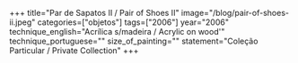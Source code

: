 +++
title="Par de Sapatos II / Pair of Shoes II"
image="/blog/pair-of-shoes-ii.jpeg"
categories=["objetos"]
tags=["2006"]
year="2006"
technique_english="Acrílica s/madeira / Acrylic on wood'"
technique_portuguese=""
size_of_painting=""
statement="Coleção Particular / Private Collection"
+++
